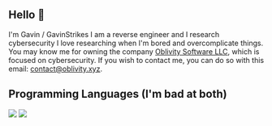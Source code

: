 ## Hello 👋
I'm Gavin / GavinStrikes
I am a reverse engineer and I research cybersecurity
I love researching when I'm bored and overcomplicate things.
You may know me for owning the company [Oblivity Software LLC](https://ixviixvi.github.io/company/), which is focused on cybersecurity.
If you wish to contact me, you can do so with this email: contact@oblivity.xyz.



## Programming Languages (I'm bad at both)
![](https://img.shields.io/badge/C++-00599C?style=for-the-badge&logo=cplusplus&logoColor=black)
![](https://img.shields.io/badge/C-00599C?style=for-the-badge&logo=c&logoColor=black)





